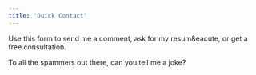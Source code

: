 ```yaml
---
title: 'Quick Contact'
---
```


Use this form to send me a comment, ask for my resum&eacute, or get a free consultation.

To all the spammers out there, can you tell me a joke?